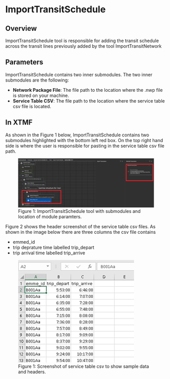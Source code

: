 
# ImportTransitSchedule

## Overview 

ImportTransitSchedule tool is responsible for adding the transit schedule
across the transit lines previously added by the tool ImportTransitNetwork

## Parameters

ImportTransitSchedule contains two inner submodules. The two inner submodules
are the following: 
* **Network Package File**: The file path to the location where the .nwp file is stored on your machine.
* **Service Table CSV**: The file path to the location where the service table csv file is located.

## In XTMF

As shown in the Figure 1 below, ImportTransitSchedule contains two submodules
highlighted with the bottom left red box. On the top right hand side is
where the user is responsible for pasting in the service table csv file
path. 

<figure>
    <img src="images/ImportTransitScheduleParameters.png"
         alt="ImportTransitSchedule SubModules">
    <figcaption>Figure 1: ImportTransitSchedule tool with submodules and 
                location of module paramters. 
    </figcaption>
</figure>

Figure 2 shows the header screenshot of the service table csv files. As shown
in the image below there are three columns the csv file contains 
* emmed_id
* trip deprature time labelled trip_depart
* trip arrival time labelled trip_arrive

<figure>
    <img src="images/ServiceTableCSVImage.jpg"
         alt="ServiceTableCSV csv screenshot">
    <figcaption>Figure 1: Screenshot of service table csv to show sample data
    and headers. 
    </figcaption>
</figure>